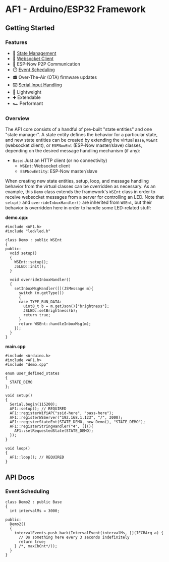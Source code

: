 # AF1 - Arduino/ESP32 Framework

## Getting Started

### Features

- :trident: [State Management](#overview)
- :electric_plug: [Websocket Client](#overview)
- :handshake: ESP-Now P2P Communication
- :stopwatch: [Event Scheduling](#event-scheduling)
- :radio: Over-The-Air (OTA) firmware updates
- :keyboard: [Serial Input Handling](#overview)
- :leaves: Lightweight
- :heavy_plus_sign: Extendable
- :racing_car: Performant

### Overview

The AF1 core consists of a handful of pre-built "state entities" and one "state manager". A state entity defines the behavior for a particular state, and new state entities can be created by extending the virtual `Base`, `WSEnt` (websocket client), or `ESPNowEnt` (ESP-Now master/slave) classes, depending on the desired message handling mechanism (if any):

- `Base`: Just an HTTP client (or no connectivity)
  - `WSEnt`: Websocket client
  - `ESPNowEntity`: ESP-Now master/slave

When creating new state entities, setup, loop, and message handling behavior from the virtual classes can be overridden as necessary. As an example, this `Demo` class extends the framework's `WSEnt` class in order to receive websocket messages from a server for controlling an LED. Note that `setup()` and `overrideInboxHandler()` are inherited from `WSEnt`, but their behavior is overridden here in order to handle some LED-related stuff:

**demo.cpp:**

```
#include <AF1.h>
#include "led/led.h"

class Demo : public WSEnt
{
public:
  void setup()
  {
    WSEnt::setup();
    JSLED::init();
  }

  void overrideInboxHandler()
  {
    setInboxMsgHandler([](JSMessage m){
      switch (m.getType())
      {
      case TYPE_RUN_DATA:
        uint8_t b = m.getJson()["brightness"];
        JSLED::setBrightness(b);
        return true;
      }
      return WSEnt::handleInboxMsg(m);
    });
  }
}
```

**main.cpp**

```
#include <Arduino.h>
#include <AF1.h>
#include "demo.cpp"

enum user_defined_states
{
  STATE_DEMO
};

void setup()
{
  Serial.begin(115200);
  AF1::setup(); // REQUIRED
  AF1::registerWifiAP("ssid-here", "pass-here");
  AF1::registerWSServer("192.168.1.123", "/", 3000);
  AF1::registerStateEnt(STATE_DEMO, new Demo(), "STATE_DEMO");
  AF1::registerStringHandler("4", [](){
    AF1::setRequestedState(STATE_DEMO);
  });
}

void loop()
{
  AF1::loop(); // REQUIRED
}

```

## API Docs

### Event Scheduling

```
class Demo2 : public Base
{
  int intervalMs = 3000;

public:
  Demo2()
  {
    intervalEvents.push_back(IntervalEvent(intervalMs, [](IECBArg a) {
      // Do something here every 3 seconds indefinitely
      return true;
    } /*, maxCbCnt*/));
  }
}
```
